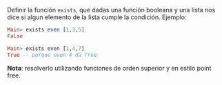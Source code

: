 Definir la función  `exists`, que dadas una función booleana y una lista nos dice si algun elemento de la lista cumple la condición. Ejemplo:

```haskell
Main> exists even [1,3,5]
False

Main> exists even [1,4,7]
True -- porque even 4 da True
```

**Nota**: resolverlo utilizando funciones de orden superior y en estilo point free.